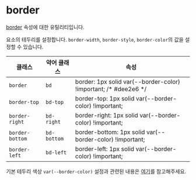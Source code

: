 # border

[border](https://developer.mozilla.org/en-US/docs/Web/CSS/border) 속성에 대한 유틸리티입니다.

요소의 테두리를 설정합니다. <code>border-width</code>, <code>border-style</code>, <code>border-color</code>의 값을 설정할 수 있습니다.

<table>
  <thead>
    <tr>
      <th scope="col">클래스</th>
      <th scope="col">약어 클래스</th>
      <th scope="col">속성</th>
    </tr>
  </thead>
<tbody>
  <!-- border -->
  <tr>
    <td><code>border</code></td>
    <td>
      <code>bd</code>
    </td>
    <td>
      <span class="code">border: 1px solid var(--border-color) !important; </span> <span class="c:weak">/* #dee2e6 */</span>
    </td>
  </tr>

  <!-- border-top -->
<tr>
    <td><code>border-top</code></td>
    <td>
      <code>bd-top</code>
    </td>
    <td>
      <span class="code">border-top: 1px solid var(--border-color) !important;</span>
    </td>
  </tr>

  <!-- border-right -->
  <tr>
    <td><code>border-right</code></td>
    <td>
      <code>bd-right</code>
    </td>
    <td>
      <span class="code">border-right: 1px solid var(--border-color) !important;</span>
    </td>
  </tr>

  <!-- border-bottom -->
  <tr>
    <td><code>border-bottom</code></td>
    <td>
      <code>bd-bottom</code>
    </td>
    <td>
      <span class="code">border-bottom: 1px solid var(--border-color) !important;</span>
    </td>
  </tr>

  <!-- border-left -->
  <tr>
    <td><code>border-left</code></td>
    <td>
      <code>bd-left</code>
    </td>
    <td>
      <span class="code">border-left: 1px solid var(--border-color) !important;</span>
    </td>
  </tr>
</tbody>

</table>

기본 테두리 색상 `var(--border-color)` 설정과 관련된 내용은 [여기](../../variables/border-color.md)를 참고해주세요.
